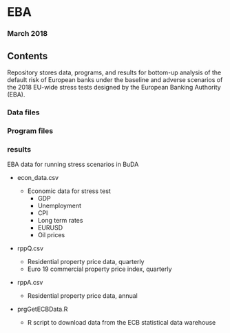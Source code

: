 # EBA
### March 2018

## Contents

Repository stores data, programs, and results for bottom-up analysis of the default risk of European banks under the baseline and adverse scenarios of the 2018 EU-wide stress tests designed by the European Banking Authority (EBA).

### Data files

### Program files

### results




EBA data for running stress scenarios in BuDA

- econ_data.csv
  - Economic data for stress test
    - GDP
    - Unemployment
    - CPI
    - Long term rates
    - EURUSD
    - Oil prices    

- rppQ.csv
  - Residential property price data, quarterly
  - Euro 19 commercial property price index, quarterly

- rppA.csv
  - Residential property price data, annual

- prgGetECBData.R
  - R script to download  data from the ECB statistical data warehouse
